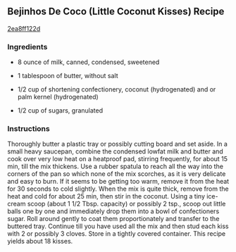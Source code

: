## Bejinhos De Coco (Little Coconut Kisses) Recipe

[2ea8ff122d](http://cookeatshare.com/recipes/bejinhos-de-coco-little-coconut-kisses-83292)

### Ingredients

 - 8 ounce of milk, canned, condensed, sweetened

 - 1 tablespoon of butter, without salt

 - 1/2 cup of shortening confectionery, coconut (hydrogenated) and or palm kernel (hydrogenated)

 - 1/2 cup of sugars, granulated

### Instructions

Thoroughly butter a plastic tray or possibly cutting board and set aside. In a small heavy saucepan, combine the condensed lowfat milk and butter and cook over very low heat on a heatproof pad, stirring frequently, for about 15 min, till the mix thickens. Use a rubber spatula to reach all the way into the corners of the pan so which none of the mix scorches, as it is very delicate and easy to burn. If it seems to be getting too warm, remove it from the heat for 30 seconds to cold slightly. When the mix is quite thick, remove from the heat and cold for about 25 min, then stir in the coconut. Using a tiny ice-cream scoop (about 1 1/2 Tbsp. capacity) or possibly 2 tsp., scoop out little balls one by one and immediately drop them into a bowl of confectioners sugar. Roll around gently to coat them proportionately and transfer to the buttered tray. Continue till you have used all the mix and then stud each kiss with 2 or possibly 3 cloves. Store in a tightly covered container. This recipe yields about 18 kisses.